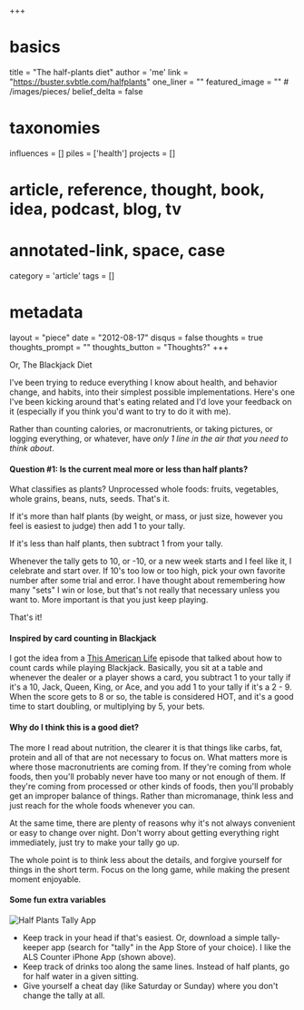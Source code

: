 +++
# basics
title     		 	= "The half-plants diet"
author    		 	= 'me'
link      		 	= "https://buster.svbtle.com/halfplants"
one_liner 		 	= ""
featured_image 	= "" # /images/pieces/
belief_delta   	= false

# taxonomies
influences		 	= []
piles     		 	= ['health']
projects			 	= []

# article, reference, thought, book, idea, podcast, blog, tv
# annotated-link, space, case
category  		 	= 'article'
tags					 	= []

# metadata
layout	    	 	= "piece"
date      		 	= "2012-08-17"
disqus    		 	= false
thoughts			 	= true
thoughts_prompt = ""
thoughts_button = "Thoughts?"
+++

Or, The Blackjack Diet

I've been trying to reduce everything I know about health, and behavior change, and habits, into their simplest possible implementations.  Here's one I've been kicking around that's eating related and I'd love your feedback on it (especially if you think you'd want to try to do it with me).

Rather than counting calories, or macronutrients, or taking pictures, or logging everything, or whatever, have *only 1 line in the air that you need to think about*.

#### Question #1: Is the current meal more or less than half plants?

What classifies as plants?  Unprocessed whole foods: fruits, vegetables, whole grains, beans, nuts, seeds.  That's it.

If it's more than half plants (by weight, or mass, or just size, however you feel is easiest to judge) then add 1 to your tally.

If it's less than half plants, then subtract 1 from your tally.

Whenever the tally gets to 10, or -10, or a new week starts and I feel like it, I celebrate and start over. If 10's too low or too high, pick your own favorite number after some trial and error.  I have thought about remembering how many "sets" I win or lose, but that's not really that necessary unless you want to.  More important is that you just keep playing.

That's it!

#### Inspired by card counting in Blackjack

I got the idea from a [This American Life](http://www.thisamericanlife.org/radio-archives/episode/466/transcript) episode that talked about how to count cards while playing Blackjack. Basically, you sit at a table and whenever the dealer or a player shows a card, you subtract 1 to your tally if it's a 10, Jack, Queen, King, or Ace, and you add 1 to your tally if it's a 2 - 9.  When the score gets to 8 or so, the table is considered HOT, and it's a good time to start doubling, or multiplying by 5, your bets.

#### Why do I think this is a good diet?

The more I read about nutrition, the clearer it is that things like carbs, fat, protein and all of that are not necessary to focus on.  What matters more is where those macronutrients are coming from.  If they're coming from whole foods, then you'll probably never have too many or not enough of them.  If they're coming from processed or other kinds of foods, then you'll probably get an improper balance of things.  Rather than micromanage, think less and just reach for the whole foods whenever you can. 

At the same time, there are plenty of reasons why it's not always convenient or easy to change over night.  Don't worry about getting everything right immediately, just try to make your tally go up.  

The whole point is to think less about the details, and forgive yourself for things in the short term. Focus on the long game, while making the present moment enjoyable.

#### Some fun extra variables

![Half Plants Tally App](https://farm9.staticflickr.com/8284/7805132880_3aaba2dfc5.jpg)

* Keep track in your head if that's easiest.  Or, download a simple tally-keeper app (search for "tally" in the App Store of your choice).  I like the ALS Counter iPhone App (shown above).
* Keep track of drinks too along the same lines.  Instead of half plants, go for half water in a given sitting.
* Give yourself a cheat day (like Saturday or Sunday) where you don't change the tally at all.
